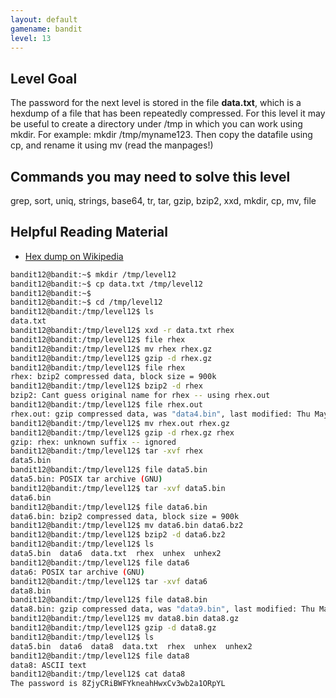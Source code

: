 ```yaml
---
layout: default
gamename: bandit
level: 13
---
```

Level Goal
----------
The password for the next level is stored in the file **data.txt**,
which is a hexdump of a file that has been repeatedly compressed.
For this level it may be useful to create a directory under /tmp in
which you can work using mkdir. For example: mkdir /tmp/myname123.
Then copy the datafile using cp, and rename it using mv (read the
manpages!)

Commands you may need to solve this level
-----------------------------------------
grep, sort, uniq, strings, base64, tr, tar, gzip, bzip2, xxd, mkdir,
cp, mv, file

Helpful Reading Material
------------------------
- [Hex dump on Wikipedia][]

[Hex dump on Wikipedia]: http://en.wikipedia.org/wiki/Hex_dump
```bash
bandit12@bandit:~$ mkdir /tmp/level12
bandit12@bandit:~$ cp data.txt /tmp/level12
bandit12@bandit:~$
bandit12@bandit:~$ cd /tmp/level12
bandit12@bandit:/tmp/level12$ ls
data.txt
bandit12@bandit:/tmp/level12$ xxd -r data.txt rhex
bandit12@bandit:/tmp/level12$ file rhex
bandit12@bandit:/tmp/level12$ mv rhex rhex.gz
bandit12@bandit:/tmp/level12$ gzip -d rhex.gz
bandit12@bandit:/tmp/level12$ file rhex
rhex: bzip2 compressed data, block size = 900k
bandit12@bandit:/tmp/level12$ bzip2 -d rhex
bzip2: Cant guess original name for rhex -- using rhex.out
bandit12@bandit:/tmp/level12$ file rhex.out
rhex.out: gzip compressed data, was "data4.bin", last modified: Thu May  7 18:14:30 2020, max compression, from Unix
bandit12@bandit:/tmp/level12$ mv rhex.out rhex.gz
bandit12@bandit:/tmp/level12$ gzip -d rhex.gz rhex
gzip: rhex: unknown suffix -- ignored
bandit12@bandit:/tmp/level12$ tar -xvf rhex
data5.bin
bandit12@bandit:/tmp/level12$ file data5.bin
data5.bin: POSIX tar archive (GNU)
bandit12@bandit:/tmp/level12$ tar -xvf data5.bin
data6.bin
bandit12@bandit:/tmp/level12$ file data6.bin
data6.bin: bzip2 compressed data, block size = 900k
bandit12@bandit:/tmp/level12$ mv data6.bin data6.bz2
bandit12@bandit:/tmp/level12$ bzip2 -d data6.bz2
bandit12@bandit:/tmp/level12$ ls
data5.bin  data6  data.txt  rhex  unhex  unhex2
bandit12@bandit:/tmp/level12$ file data6
data6: POSIX tar archive (GNU)
bandit12@bandit:/tmp/level12$ tar -xvf data6
data8.bin
bandit12@bandit:/tmp/level12$ file data8.bin
data8.bin: gzip compressed data, was "data9.bin", last modified: Thu May  7 18:14:30 2020, max compression, from Unix
bandit12@bandit:/tmp/level12$ mv data8.bin data8.gz
bandit12@bandit:/tmp/level12$ gzip -d data8.gz
bandit12@bandit:/tmp/level12$ ls
data5.bin  data6  data8  data.txt  rhex  unhex  unhex2
bandit12@bandit:/tmp/level12$ file data8
data8: ASCII text
bandit12@bandit:/tmp/level12$ cat data8
The password is 8ZjyCRiBWFYkneahHwxCv3wb2a1ORpYL
```
